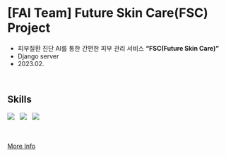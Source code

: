 # [FAI Team] Future Skin Care(FSC) Project

- 피부질환 진단 AI를 통한 간편한 피부 관리 서비스 **“FSC(Future Skin Care)”**
- Django server
- 2023.02.

  
<br>

## Skills

<div>
<img src="https://img.shields.io/badge/Django-092E20?style=for-the-badge&logo=Django&logoColor=ffffff"/> &nbsp;
<img src="https://img.shields.io/badge/Python-3776AB?style=for-the-badge&logo=Python&logoColor=ffffff"/> &nbsp;
<img src="https://img.shields.io/badge/MySQL-4479A1?style=for-the-badge&logo=MySQL&logoColor=ffffff"/>
</div>

<br><br>
[More Info](https://github.com/julia8024/FAI_IOS_APP)

